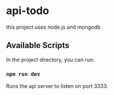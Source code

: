 # api-todo

this project uses node.js and mongodb

## Available Scripts

In the project directory, you can run:

### `npm run dev`

Runs the api server to listen on port 3333.
